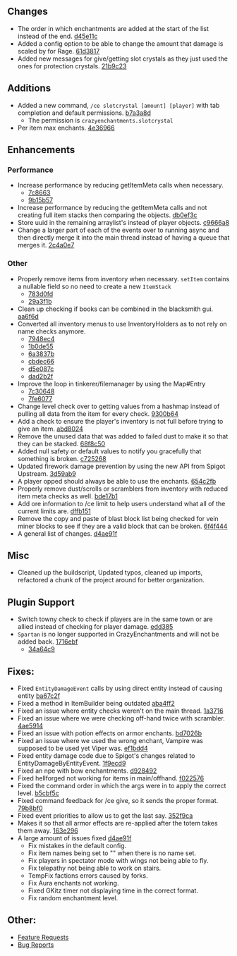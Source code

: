 ## Changes
* The order in which enchantments are added at the start of the list instead of the end. [d45e11c](https://github.com/Crazy-Crew/CrazyEnchantments/commit/d45e11c9deabbcfeaa9e96b1066a1ef802281fd5)
* Added a config option to be able to change the amount that damage is scaled by for Rage. [61d3817](https://github.com/Crazy-Crew/CrazyEnchantments/commit/61d3817045272a836fc1a91f63912869013bdb46)
* Added new messages for give/getting slot crystals as they just used the ones for protection crystals. [21b9c23](https://github.com/Crazy-Crew/CrazyEnchantments/commit/21b9c23e9507752bfdf90fd3b2ead4cfba2944b5)

## Additions
* Added a new command, `/ce slotcrystal [amount] [player]` with tab completion and default permissions. [b7a3a8d](https://github.com/Crazy-Crew/CrazyEnchantments/pull/756)
  * The permission is `crazyenchantments.slotcrystal`
* Per item max enchants. [4e36966](https://github.com/Crazy-Crew/CrazyEnchantments/pull/774)

## Enhancements
### Performance
* Increase performance by reducing getItemMeta calls when necessary.
  * [7c8663](https://github.com/Crazy-Crew/CrazyEnchantments/commit/7c86631a81cdb7253c748b42daa8541fa1972da0)
  * [9b15b57](https://github.com/Crazy-Crew/CrazyEnchantments/commit/9b15b57cfa3c0b5a4e87f0c63b0577a6a353c74c)
* Increase performance by reducing the getItemMeta calls and not creating full item stacks then comparing the objects. [db0ef3c](https://github.com/Crazy-Crew/CrazyEnchantments/commit/db0ef3ce1d20c4621ef70f9144fbdedeb3d7cd78)
* Store uuid in the remaining arraylist's instead of player objects. [c9666a8](https://github.com/Crazy-Crew/CrazyEnchantments/commit/c9666a8aee8bad521d0f10a1a00384cb63b631bb)
* Change a larger part of each of the events over to running async and then directly merge it into the main thread instead of having a queue that merges it. [2c4a0e7](https://github.com/Crazy-Crew/CrazyEnchantments/commit/2c4a0e788ef1aeef1393531d19623b065855f8a0)

### Other
* Properly remove items from inventory when necessary. `setItem` contains a nullable field so no need to create a new `ItemStack` 
  * [783d0fd](https://github.com/Crazy-Crew/CrazyEnchantments/commit/783d0fd37debe7c025e97cca6520daff5c35dc58)
  * [29a3f1b](https://github.com/Crazy-Crew/CrazyEnchantments/commit/29a3f1b4b8514b21687fb3b11ccf69edd88f404f)
* Clean up checking if books can be combined in the blacksmith gui. [aa6f6d](https://github.com/Crazy-Crew/CrazyEnchantments/commit/aa6f6d729c5719ca83ecd087cef7bb198b11df97)
* Converted all inventory menus to use InventoryHolders as to not rely on name checks anymore.
  * [7948ec4](https://github.com/Crazy-Crew/CrazyEnchantments/commit/6948ec444e1f1e519a6ddd11e3aa2f95ff032982)
  * [1b0de55](https://github.com/Crazy-Crew/CrazyEnchantments/commit/1b0de552323ce453bdc81f2e6e3715198a557011)
  * [6a3837b](https://github.com/Crazy-Crew/CrazyEnchantments/commit/6a3837bdbdc61598fc2215df342ec8393304ab95)
  * [cbdec66](https://github.com/Crazy-Crew/CrazyEnchantments/commit/cbdec66e838d567983878b0ec37d50a45176a27b)
  * [d5e087c](https://github.com/Crazy-Crew/CrazyEnchantments/commit/d5e087c0a1c263776b256ade6258974c181369ba)
  * [dad2b2f](https://github.com/Crazy-Crew/CrazyEnchantments/commit/dad2b2f4f9beb626b5641b7d06bb7df20e7c9e09)
* Improve the loop in tinkerer/filemanager by using the Map#Entry
  * [7c30648](https://github.com/Crazy-Crew/CrazyEnchantments/commit/7c30648a5d54cb788746626ae48be3c2a98b21c5) 
  * [7fe6077](https://github.com/Crazy-Crew/CrazyEnchantments/commit/7fe6077f34571614b9efaa1f7cbe3963df43594f)
* Change level check over to getting values from a hashmap instead of pulling all data from the item for every check. [9300b64](https://github.com/Crazy-Crew/CrazyEnchantments/commit/9300b647e37c139ff4255fdd16f27ed622fc51dd)
* Add a check to ensure the player's inventory is not full before trying to give an item. [abd8024](https://github.com/Crazy-Crew/CrazyEnchantments/commit/abd8024d37da844a224d78af9d74795b198d645b)
* Remove the unused data that was added to failed dust to make it so that they can be stacked. [68f8c50](https://github.com/Crazy-Crew/CrazyEnchantments/commit/68f8c50247570179c93a16997f3ea6fd228cdffc)
* Added null safety or default values to notify you gracefully that something is broken. [c725268](https://github.com/Crazy-Crew/CrazyEnchantments/commit/c7252680851cfaa842b02adbb32a34512bd29c3e)
* Updated firework damage prevention by using the new API from Spigot Upstream. [3d59ab9](https://github.com/Crazy-Crew/CrazyEnchantments/commit/3d59ab92e75a0f3f534757bb548484485dcb00cd)
* A player opped should always be able to use the enchants. [654c2fb](https://github.com/Crazy-Crew/CrazyEnchantments/commit/654c2fb78d069314fedeb861ab59bf3a98b31c11)
* Properly remove dust/scrolls or scramblers from inventory with reduced item meta checks as well. [bde17b1](https://github.com/Crazy-Crew/CrazyEnchantments/commit/bde17b111facedf38fb743bd2b400c17411fc30e)
* Add ore information to /ce limit to help users understand what all of the current limits are. [dffb151](https://github.com/Crazy-Crew/CrazyEnchantments/commit/dffb151946df581e613e4f8dac1d5198bbbcd82f)
* Remove the copy and paste of blast block list being checked for vein miner blocks to see if they are a valid block that can be broken. [6f4f444](https://github.com/Crazy-Crew/CrazyEnchantments/commit/6f4f444e0632fc8ffa8a07d3f5ba37ca62491e79)
* A general list of changes. [d4ae91f](https://github.com/Crazy-Crew/CrazyEnchantments/commit/d4ae91fd08d0caf13a6cd0f4416a1a60edf4d5b1)

## Misc
* Cleaned up the buildscript, Updated typos, cleaned up imports, refactored a chunk of the project around for better organization.

## Plugin Support
* Switch towny check to check if players are in the same town or are allied instead of checking for player damage. [edd385](https://github.com/Crazy-Crew/CrazyEnchantments/commit/edd38508418ef340b3b06ba05cbc1ea6945620ea)
* `Spartan` is no longer supported in CrazyEnchantments and will not be added back. [1716ebf](https://github.com/Crazy-Crew/CrazyEnchantments/commit/1716ebf53a8e4547b960d6ba4f83d3a2c17746d1)
  * [34a64c9](https://github.com/Crazy-Crew/CrazyEnchantments/commit/34a64c9fa0f8d187b28823e66cf94e62145b1a7f)

## Fixes:
* Fixed `EntityDamageEvent` calls by using direct entity instead of causing entity [ba67c2f](https://github.com/Crazy-Crew/CrazyEnchantments/commit/ba67c2f6b1e3538d97ea246a424443ebab548fea)
* Fixed a method in ItemBuilder being outdated [aba4ff2](https://github.com/Crazy-Crew/CrazyEnchantments/commit/aba4ff20e80042d4fb5158b66a5dfa402e7f26b8)
* Fixed an issue where entity checks weren't on the main thread. [1a3716](https://github.com/Crazy-Crew/CrazyEnchantments/commit/1a37162b0d1ea050683408ebe520b7ae52cac952)
* Fixed an issue where we were checking off-hand twice with scrambler. [4ae5914](https://github.com/Crazy-Crew/CrazyEnchantments/commit/4ae5914487f35ad833de2232852b93f7d7ad5508)
* Fixed an issue with potion effects on armor enchants. [bd7026b](https://github.com/Crazy-Crew/CrazyEnchantments/commit/bd7026b13a971307a470fa6dd3efc4ad38574e72)
* Fixed an issue where we used the wrong enchant, Vampire was supposed to be used yet Viper was. [ef1bdd4](https://github.com/Crazy-Crew/CrazyEnchantments/commit/ef1bdd45e0513388e24689c9c7069b5939190ed7)
* Fixed entity damage code due to Spigot's changes related to EntityDamageByEntityEvent. [1f9ecd9](https://github.com/Crazy-Crew/CrazyEnchantments/commit/1f9ecd9e2cceb11d2c1c5bbae01addeb1059385d)
* Fixed an npe with bow enchantments. [d928492](https://github.com/Crazy-Crew/CrazyEnchantments/commit/d928492691d0db43ba1cd447cc38919948c44475)
* Fixed hellforged not working for items in main/offhand. [f022576](https://github.com/Crazy-Crew/CrazyEnchantments/commit/f02257654de87257b1d66201f24d7cab59a865c4)
* Fixed the command order in which the args were in to apply the correct level. [b5cbf5c](https://github.com/Crazy-Crew/CrazyEnchantments/commit/b5cbf5ce4480539d928870a71fbb4887ab343de9)
* Fixed command feedback for /ce give, so it sends the proper format. [79b8bf0](https://github.com/Crazy-Crew/CrazyEnchantments/commit/79b8bf072bffa013b7182474debc4e62b81cf75b)
* Fixed event priorities to allow us to get the last say. [352f9ca](https://github.com/Crazy-Crew/CrazyEnchantments/commit/352f9ca9a63431ad7ec4569732cdc7d79528ec30)
* Makes it so that all armor effects are re-applied after the totem takes them away. [163e296](https://github.com/Crazy-Crew/CrazyEnchantments/commit/163e2963c31cf4fa4a2ab823b137803ce6c6799a)
* A large amount of issues fixed [d4ae91f](https://github.com/Crazy-Crew/CrazyEnchantments/pull/756)
  * Fix mistakes in the default config.
  * Fix item names being set to "" when there is no name set.
  * Fix players in spectator mode with wings not being able to fly.
  * Fix telepathy not being able to work on stairs.
  * TempFix factions errors caused by forks.
  * Fix Aura enchants not working.
  * Fixed GKitz timer not displaying time in the correct format.
  * Fix random enchantment level.

## Other:
* [Feature Requests](https://github.com/Crazy-Crew/CrazyEnchantments/issues)
* [Bug Reports](https://github.com/Crazy-Crew/CrazyEnchantments/issues)
